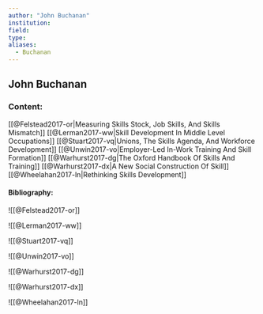 ```yaml
---
author: "John Buchanan"
institution:
field:
type:
aliases:
  - Buchanan
---
```


## John Buchanan

### Content:
[[@Felstead2017-or|Measuring Skills Stock, Job Skills, And Skills Mismatch]]
[[@Lerman2017-ww|Skill Development In Middle Level Occupations]]
[[@Stuart2017-vq|Unions, The Skills Agenda, And Workforce Development]]
[[@Unwin2017-vo|Employer-Led In-Work Training And Skill Formation]]
[[@Warhurst2017-dg|The Oxford Handbook Of Skills And Training]]
[[@Warhurst2017-dx|A New Social Construction Of Skill]]
[[@Wheelahan2017-ln|Rethinking Skills Development]]

#### Bibliography:

![[@Felstead2017-or]]

![[@Lerman2017-ww]]

![[@Stuart2017-vq]]

![[@Unwin2017-vo]]

![[@Warhurst2017-dg]]

![[@Warhurst2017-dx]]

![[@Wheelahan2017-ln]]